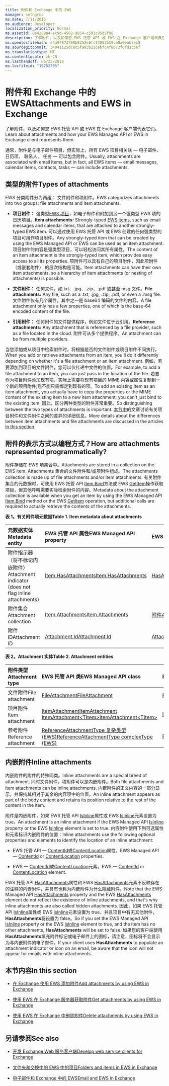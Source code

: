 ```yaml
---
title: 附件和 Exchange 中的 EWS
manager: sethgros
ms.date: 7/11/2016
ms.audience: Developer
localization_priority: Normal
ms.assetid: 8e4289a4-ec9d-4502-9854-c593c95d5f98
description: 了解附件，以及如何您 EWS 托管 API 或 EWS 在 Exchange 客户端代表它们。
ms.openlocfilehash: e4a97873798b8252e6fc14003519ce8a0eab7ec8
ms.sourcegitcommit: 34041125dc8c5f993b21cebfc4f8b72f0fd2cb6f
ms.translationtype: MT
ms.contentlocale: zh-CN
ms.lasthandoff: 06/25/2018
ms.locfileid: "19752705"
---
```

# <a name="attachments-and-ews-in-exchange"></a><span data-ttu-id="e89d6-103">附件和 Exchange 中的 EWS</span><span class="sxs-lookup"><span data-stu-id="e89d6-103">Attachments and EWS in Exchange</span></span>

<span data-ttu-id="e89d6-104">了解附件，以及如何您 EWS 托管 API 或 EWS 在 Exchange 客户端代表它们。</span><span class="sxs-lookup"><span data-stu-id="e89d6-104">Learn about attachments and how your EWS Managed API or EWS in Exchange client represents them.</span></span>
  
<span data-ttu-id="e89d6-105">通常，附件是与电子邮件项目，但实际上，所有 EWS 项目相关联 — 电子邮件、 日历项、 联系人、 任务 — 可以包含附件。</span><span class="sxs-lookup"><span data-stu-id="e89d6-105">Usually, attachments are associated with email items, but in fact, all EWS items — email messages, calendar items, contacts, tasks — can include attachments.</span></span>
  
## <a name="types-of-attachments"></a><span data-ttu-id="e89d6-106">类型的附件</span><span class="sxs-lookup"><span data-stu-id="e89d6-106">Types of attachments</span></span>

<span data-ttu-id="e89d6-107">EWS 分类附件分为两组： 文件附件和项附件。</span><span class="sxs-lookup"><span data-stu-id="e89d6-107">EWS categorizes attachments into two groups: file attachments and item attachments.</span></span>
  
- <span data-ttu-id="e89d6-108">**项目附件：** 强类型[EWS 项目](folders-and-items-in-ews-in-exchange.md)，如电子邮件和附加到另一个强类型 EWS 项的日历项目。</span><span class="sxs-lookup"><span data-stu-id="e89d6-108">**Item attachments:** Strongly-typed [EWS items](folders-and-items-in-ews-in-exchange.md), such as email messages and calendar items, that are attached to another strongly-typed EWS item.</span></span> <span data-ttu-id="e89d6-109">可以通过使用 EWS 托管 API 或 EWS 创建的任何强类型的项目可用作项目附件。</span><span class="sxs-lookup"><span data-stu-id="e89d6-109">Any strongly-typed item that can be created by using the EWS Managed API or EWS can be used as an item attachment.</span></span> <span data-ttu-id="e89d6-110">项目附件的内容是强类型项目，可以轻松访问其所有属性。</span><span class="sxs-lookup"><span data-stu-id="e89d6-110">The content of an item attachment is the strongly-typed item, which provides easy access to all its properties.</span></span> <span data-ttu-id="e89d6-111">项附件可以具有自己的项目附件，因此项附件 （或嵌套附件） 的层次结构是可能。</span><span class="sxs-lookup"><span data-stu-id="e89d6-111">Item attachments can have their own item attachments, so a hierarchy of item attachments (or nesting of attachments) is possible.</span></span>
    
- <span data-ttu-id="e89d6-112">**文件附件：** 任何文件，如.txt、.jpg、.zip、.pdf 或甚至.msg 文件。</span><span class="sxs-lookup"><span data-stu-id="e89d6-112">**File attachments:** Any file, such as a .txt, .jpg, .zip, .pdf, or even a .msg file.</span></span> <span data-ttu-id="e89d6-113">文件附件仅有几个属性，其中之一是 base64 编码的文件的内容。</span><span class="sxs-lookup"><span data-stu-id="e89d6-113">A file attachment only has a few properties, one of which is the base-64 encoded content of the file.</span></span> 
    
- <span data-ttu-id="e89d6-114">**引用附件：** 任何附件的文件提供程序，例如文件位于云引用。</span><span class="sxs-lookup"><span data-stu-id="e89d6-114">**Reference attachments:** Any attachment that is referenced by a file provider, such as a file located in the cloud.</span></span> <span data-ttu-id="e89d6-115">附件可从多个提供程序。</span><span class="sxs-lookup"><span data-stu-id="e89d6-115">An attachment can be from multiple providers.</span></span> 
    
<span data-ttu-id="e89d6-116">当您添加或从项目中检索附件时，将根据是否的文件附件或项目附件不同执行。</span><span class="sxs-lookup"><span data-stu-id="e89d6-116">When you add or retrieve attachments from an item, you'll do it differently depending on whether it's a file attachment or an item attachment.</span></span> <span data-ttu-id="e89d6-117">例如，若要添加到项目的文件附件，您可以仅传递中文件的位置。</span><span class="sxs-lookup"><span data-stu-id="e89d6-117">For example, to add a file attachment to an item, you can just pass in the location of the file.</span></span> <span data-ttu-id="e89d6-118">若要作为项目附件添加现有项，实际上需要将现有项目的 MIME 内容或属性复制到一个新的项目附件;您不能只需绑定到现有的项。</span><span class="sxs-lookup"><span data-stu-id="e89d6-118">To add an existing item as an item attachment, you actually have to copy the properties or the MIME content of the existing item to a new item attachment; you can't just bind to the existing item.</span></span> <span data-ttu-id="e89d6-119">因此，区分两种类型的附件非常重要。</span><span class="sxs-lookup"><span data-stu-id="e89d6-119">So distinguishing between the two types of attachments is important.</span></span> <span data-ttu-id="e89d6-120">[本节中](#bk_inthissection)的文章讨论有关项目附件和文件附件之间的差异的详细信息。</span><span class="sxs-lookup"><span data-stu-id="e89d6-120">More details about the differences between item attachments and file attachments are discussed in the articles [In this section](#bk_inthissection).</span></span>
  
## <a name="how-are-attachments-represented-programmatically"></a><span data-ttu-id="e89d6-121">附件的表示方式以编程方式？</span><span class="sxs-lookup"><span data-stu-id="e89d6-121">How are attachments represented programmatically?</span></span>

<span data-ttu-id="e89d6-122">附件存储在 EWS 项集合中。</span><span class="sxs-lookup"><span data-stu-id="e89d6-122">Attachments are stored in a collection on the EWS item.</span></span> <span data-ttu-id="e89d6-123">Attachments 集合的文件附件和/或项附件组成。</span><span class="sxs-lookup"><span data-stu-id="e89d6-123">The attachments collection is made up of file attachments and/or item attachments.</span></span> <span data-ttu-id="e89d6-124">有关附件集合的元数据时，可使用 EWS 托管 API [Item.Bind](http://msdn.microsoft.com/zh-cn/library/microsoft.exchange.webservices.data.item.bind%28v=exchg.80%29.aspx)方法或 EWS [GetItem](http://msdn.microsoft.com/library/e3590b8b-c2a7-4dad-a014-6360197b68e4%28Office.15%29.aspx)操作获取项目，但其他呼叫需要实际检索附件的内容。</span><span class="sxs-lookup"><span data-stu-id="e89d6-124">Metadata about the attachment collection is available when you get an item by using the EWS Managed API [Item.Bind](http://msdn.microsoft.com/zh-cn/library/microsoft.exchange.webservices.data.item.bind%28v=exchg.80%29.aspx) method or the EWS [GetItem](http://msdn.microsoft.com/library/e3590b8b-c2a7-4dad-a014-6360197b68e4%28Office.15%29.aspx) operation, but additional calls are required to actually retrieve the contents of the attachments.</span></span> 
  
<span data-ttu-id="e89d6-125">**表 1。有关附件项元数据**</span><span class="sxs-lookup"><span data-stu-id="e89d6-125">**Table 1. Item metadata about attachments**</span></span>

|<span data-ttu-id="e89d6-126">**元数据实体**</span><span class="sxs-lookup"><span data-stu-id="e89d6-126">**Metadata entity**</span></span>|<span data-ttu-id="e89d6-127">**EWS 托管 API 属性**</span><span class="sxs-lookup"><span data-stu-id="e89d6-127">**EWS Managed API property**</span></span>|<span data-ttu-id="e89d6-128">**EWS 元素**</span><span class="sxs-lookup"><span data-stu-id="e89d6-128">**EWS element**</span></span>|
|:-----|:-----|:-----|
|<span data-ttu-id="e89d6-129">附件指示器 （将不标记内嵌附件）</span><span class="sxs-lookup"><span data-stu-id="e89d6-129">Attachment indicator (does not flag inline attachments)</span></span>  <br/> |[<span data-ttu-id="e89d6-130">Item.HasAttachments</span><span class="sxs-lookup"><span data-stu-id="e89d6-130">Item.HasAttachments</span></span>](http://msdn.microsoft.com/zh-cn/library/microsoft.exchange.webservices.data.item.hasattachments%28v=exchg.80%29.aspx) <br/> |[<span data-ttu-id="e89d6-131">HasAttachments</span><span class="sxs-lookup"><span data-stu-id="e89d6-131">HasAttachments</span></span>](http://msdn.microsoft.com/library/538b7a85-11d7-4daa-8458-09b540760e8b%28Office.15%29.aspx) <br/> |
|<span data-ttu-id="e89d6-132">附件集合</span><span class="sxs-lookup"><span data-stu-id="e89d6-132">Attachment collection</span></span>  <br/> |[<span data-ttu-id="e89d6-133">Item.Attachments</span><span class="sxs-lookup"><span data-stu-id="e89d6-133">Item.Attachments</span></span>](http://msdn.microsoft.com/zh-cn/library/microsoft.exchange.webservices.data.item.attachments%28v=exchg.80%29.aspx) <br/> |[<span data-ttu-id="e89d6-134">附件</span><span class="sxs-lookup"><span data-stu-id="e89d6-134">Attachments</span></span>](http://msdn.microsoft.com/library/b470e614-34bb-44f0-8790-7ddbdcbbd29d%28Office.15%29.aspx) <br/> |
|<span data-ttu-id="e89d6-135">附件 ID</span><span class="sxs-lookup"><span data-stu-id="e89d6-135">Attachment ID</span></span>  <br/> |[<span data-ttu-id="e89d6-136">Attachment.Id</span><span class="sxs-lookup"><span data-stu-id="e89d6-136">Attachment.Id</span></span>](http://msdn.microsoft.com/zh-cn/library/microsoft.exchange.webservices.data.attachment.id%28v=exchg.80%29.aspx) <br/> |[<span data-ttu-id="e89d6-137">AttachmentId</span><span class="sxs-lookup"><span data-stu-id="e89d6-137">AttachmentId</span></span>](http://msdn.microsoft.com/library/55a5fd77-60d1-40fa-8144-770600cedc6a%28Office.15%29.aspx) <br/> |
   
<span data-ttu-id="e89d6-138">**表 2。Attachment 实体**</span><span class="sxs-lookup"><span data-stu-id="e89d6-138">**Table 2. Attachment entities**</span></span>

|<span data-ttu-id="e89d6-139">**附件类型**</span><span class="sxs-lookup"><span data-stu-id="e89d6-139">**Attachment type**</span></span>|<span data-ttu-id="e89d6-140">**EWS 托管 API 类**</span><span class="sxs-lookup"><span data-stu-id="e89d6-140">**EWS Managed API class**</span></span>|<span data-ttu-id="e89d6-141">**EWS 元素**</span><span class="sxs-lookup"><span data-stu-id="e89d6-141">**EWS element**</span></span>|
|:-----|:-----|:-----|
|<span data-ttu-id="e89d6-142">文件附件</span><span class="sxs-lookup"><span data-stu-id="e89d6-142">File attachment</span></span>  <br/> |[<span data-ttu-id="e89d6-143">FileAttachment</span><span class="sxs-lookup"><span data-stu-id="e89d6-143">FileAttachment</span></span>](http://msdn.microsoft.com/zh-cn/library/microsoft.exchange.webservices.data.fileattachment%28v=exchg.80%29.aspx) <br/> |[<span data-ttu-id="e89d6-144">FileAttachment</span><span class="sxs-lookup"><span data-stu-id="e89d6-144">FileAttachment</span></span>](http://msdn.microsoft.com/library/3ecea174-73d1-47fd-8917-6065cef1d565%28Office.15%29.aspx) <br/> |
|<span data-ttu-id="e89d6-145">项目附件</span><span class="sxs-lookup"><span data-stu-id="e89d6-145">Item attachment</span></span>  <br/> |[<span data-ttu-id="e89d6-146">ItemAttachment</span><span class="sxs-lookup"><span data-stu-id="e89d6-146">ItemAttachment</span></span>](http://msdn.microsoft.com/zh-cn/library/microsoft.exchange.webservices.data.itemattachment%28v=exchg.80%29.aspx) <br/> [<span data-ttu-id="e89d6-147">ItemAttachment\<TItem\></span><span class="sxs-lookup"><span data-stu-id="e89d6-147">ItemAttachment\<TItem\></span></span>](http://msdn.microsoft.com/zh-cn/library/dd635165%28v=exchg.80%29.aspx) <br/> |[<span data-ttu-id="e89d6-148">ItemAttachment</span><span class="sxs-lookup"><span data-stu-id="e89d6-148">ItemAttachment</span></span>](http://msdn.microsoft.com/library/089ee599-f45e-46f5-a18a-5cfb3d2851ff%28Office.15%29.aspx) <br/> |
|<span data-ttu-id="e89d6-149">参考附件</span><span class="sxs-lookup"><span data-stu-id="e89d6-149">Reference attachment</span></span>  <br/> |[<span data-ttu-id="e89d6-150">ReferenceAttachmentType 复杂类型 (EWS)</span><span class="sxs-lookup"><span data-stu-id="e89d6-150">ReferenceAttachmentType complexType (EWS)</span></span>](http://msdn.microsoft.com/library/18bfa012-e903-d7f3-528a-31ccceb65463%28Office.15%29.aspx) <br/> |[<span data-ttu-id="e89d6-151">ReferenceAttachment</span><span class="sxs-lookup"><span data-stu-id="e89d6-151">ReferenceAttachment</span></span>](http://msdn.microsoft.com/library/b9bde862-6b75-4a81-8033-00a47be4dc2f%28Office.15%29.aspx) <br/> |
   
## <a name="inline-attachments"></a><span data-ttu-id="e89d6-152">内嵌附件</span><span class="sxs-lookup"><span data-stu-id="e89d6-152">Inline attachments</span></span>

<span data-ttu-id="e89d6-153">内嵌附件的附件的特殊同类。</span><span class="sxs-lookup"><span data-stu-id="e89d6-153">Inline attachments are a special breed of attachment.</span></span> <span data-ttu-id="e89d6-154">同时文件附件，项附件可以是内嵌附件。</span><span class="sxs-lookup"><span data-stu-id="e89d6-154">Both file attachments and item attachments can be inline attachments.</span></span> <span data-ttu-id="e89d6-155">内嵌附件的正文内容的一部分显示，并保持其相对于其余的内容项中的位置。</span><span class="sxs-lookup"><span data-stu-id="e89d6-155">An inline attachment appears as part of the body content and retains its position relative to the rest of the content in the item.</span></span> 
  
<span data-ttu-id="e89d6-156">附件是内嵌附件，如果 EWS 托管 API [IsInline](http://msdn.microsoft.com/zh-cn/library/microsoft.exchange.webservices.data.attachment.isinline%28v=exchg.80%29.aspx)属性或 EWS [IsInline](http://msdn.microsoft.com/library/5e7712c8-372a-4a16-be64-360c5ff3961a%28Office.15%29.aspx)元素设置为 true。</span><span class="sxs-lookup"><span data-stu-id="e89d6-156">An attachment is an inline attachment if the EWS Managed API [IsInline](http://msdn.microsoft.com/zh-cn/library/microsoft.exchange.webservices.data.attachment.isinline%28v=exchg.80%29.aspx) property or the EWS [IsInline](http://msdn.microsoft.com/library/5e7712c8-372a-4a16-be64-360c5ff3961a%28Office.15%29.aspx) element is set to true.</span></span> <span data-ttu-id="e89d6-157">内嵌附件使用下列可选属性和元素标识内嵌附件的位置：</span><span class="sxs-lookup"><span data-stu-id="e89d6-157">Inline attachments use the following optional properties and elements to identify the location of an inline attachment:</span></span> 
  
- <span data-ttu-id="e89d6-158">EWS 托管 API — [ContentId](http://msdn.microsoft.com/zh-cn/library/microsoft.exchange.webservices.data.attachment.contentid%28v=exchg.80%29.aspx)或[ContentLocation](http://msdn.microsoft.com/zh-cn/library/microsoft.exchange.webservices.data.attachment.contentlocation%28v=exchg.80%29.aspx)属性。</span><span class="sxs-lookup"><span data-stu-id="e89d6-158">EWS Managed API — [ContentId](http://msdn.microsoft.com/zh-cn/library/microsoft.exchange.webservices.data.attachment.contentid%28v=exchg.80%29.aspx) or [ContentLocation](http://msdn.microsoft.com/zh-cn/library/microsoft.exchange.webservices.data.attachment.contentlocation%28v=exchg.80%29.aspx) properties.</span></span> 
    
- <span data-ttu-id="e89d6-159">EWS — [ContentId](http://msdn.microsoft.com/library/bc59100d-6079-414b-a6e0-7c15feaa3184%28Office.15%29.aspx)或[ContentLocation](http://msdn.microsoft.com/library/d91cf587-24e3-4c13-8784-5ca29787cca7%28Office.15%29.aspx)元素。</span><span class="sxs-lookup"><span data-stu-id="e89d6-159">EWS — [ContentId](http://msdn.microsoft.com/library/bc59100d-6079-414b-a6e0-7c15feaa3184%28Office.15%29.aspx) or [ContentLocation](http://msdn.microsoft.com/library/d91cf587-24e3-4c13-8784-5ca29787cca7%28Office.15%29.aspx) element.</span></span> 
    
<span data-ttu-id="e89d6-160">EWS 托管 API [HasAttachments](http://msdn.microsoft.com/zh-cn/library/microsoft.exchange.webservices.data.item.hasattachments%28v=exchg.80%29.aspx)属性和 EWS [HasAttachments](http://msdn.microsoft.com/library/538b7a85-11d7-4daa-8458-09b540760e8b%28Office.15%29.aspx)元素不反映存在的注释的内嵌附件，并具有也称为内嵌附件为什么隐藏附件。</span><span class="sxs-lookup"><span data-stu-id="e89d6-160">Note that the EWS Managed API [HasAttachments](http://msdn.microsoft.com/zh-cn/library/microsoft.exchange.webservices.data.item.hasattachments%28v=exchg.80%29.aspx) property and the EWS [HasAttachments](http://msdn.microsoft.com/library/538b7a85-11d7-4daa-8458-09b540760e8b%28Office.15%29.aspx) element do not reflect the existence of inline attachments, and that's why inline attachments are also called hidden attachments.</span></span> <span data-ttu-id="e89d6-161">因此，如果 EWS 托管 API [IsInline](http://msdn.microsoft.com/zh-cn/library/microsoft.exchange.webservices.data.attachment.isinline%28v=exchg.80%29.aspx)属性或 EWS [IsInline](http://msdn.microsoft.com/library/5e7712c8-372a-4a16-be64-360c5ff3961a%28Office.15%29.aspx)元素设置为 true，并且项目中有无其他附件， **HasAttachments**将设置为 false。</span><span class="sxs-lookup"><span data-stu-id="e89d6-161">So if you set the EWS Managed API [IsInline](http://msdn.microsoft.com/zh-cn/library/microsoft.exchange.webservices.data.attachment.isinline%28v=exchg.80%29.aspx) property or the EWS [IsInline](http://msdn.microsoft.com/library/5e7712c8-372a-4a16-be64-360c5ff3961a%28Office.15%29.aspx) element to true, and the item has no other attachments, **HasAttachments** will be set to false.</span></span> <span data-ttu-id="e89d6-162">如果您的客户端使用**HasAttachments**填充附件标记或电子邮件上的图标，请注意，图标将不会显示为与内嵌附件的电子邮件。</span><span class="sxs-lookup"><span data-stu-id="e89d6-162">If your client uses **HasAttachments** to populate an attachment indicator or icon on an email, be aware that the icon will not appear for emails with inline attachments.</span></span> 
  
## <a name="in-this-section"></a><span data-ttu-id="e89d6-163">本节内容</span><span class="sxs-lookup"><span data-stu-id="e89d6-163">In this section</span></span>
<span data-ttu-id="e89d6-164"><a name="bk_inthissection"> </a></span><span class="sxs-lookup"><span data-stu-id="e89d6-164"></span></span>

- [<span data-ttu-id="e89d6-165">在 Exchange 使用 EWS 添加附件</span><span class="sxs-lookup"><span data-stu-id="e89d6-165">Add attachments by using EWS in Exchange</span></span>](how-to-add-attachments-by-using-ews-in-exchange.md)
    
- [<span data-ttu-id="e89d6-166">使用 EWS 在 Exchange 服务器获取附件</span><span class="sxs-lookup"><span data-stu-id="e89d6-166">Get attachments by using EWS in Exchange</span></span>](how-to-get-attachments-by-using-ews-in-exchange.md)
    
- [<span data-ttu-id="e89d6-167">使用 EWS 在 Exchange 中删除附件</span><span class="sxs-lookup"><span data-stu-id="e89d6-167">Delete attachments by using EWS in Exchange</span></span>](how-to-delete-attachments-by-using-ews-in-exchange.md)
    
## <a name="see-also"></a><span data-ttu-id="e89d6-168">另请参阅</span><span class="sxs-lookup"><span data-stu-id="e89d6-168">See also</span></span>
<span data-ttu-id="e89d6-169"><a name="bk_additionalresources"> </a></span><span class="sxs-lookup"><span data-stu-id="e89d6-169"></span></span>

- [<span data-ttu-id="e89d6-170">开发 Exchange Web 服务客户端</span><span class="sxs-lookup"><span data-stu-id="e89d6-170">Develop web service clients for Exchange</span></span>](develop-web-service-clients-for-exchange.md)
    
- [<span data-ttu-id="e89d6-171">文件夹和交换中的 EWS 中的项目</span><span class="sxs-lookup"><span data-stu-id="e89d6-171">Folders and items in EWS in Exchange</span></span>](folders-and-items-in-ews-in-exchange.md)
    
- [<span data-ttu-id="e89d6-172">电子邮件和 Exchange 中的 EWS</span><span class="sxs-lookup"><span data-stu-id="e89d6-172">Email and EWS in Exchange</span></span>](email-and-ews-in-exchange.md)
    

